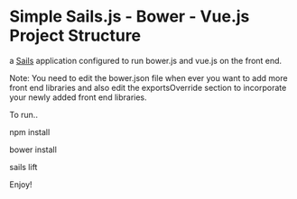 # Simple Sails.js - Bower - Vue.js Project Structure

a [Sails](http://sailsjs.org) application configured to run bower.js and vue.js on the front end.

Note: You need to edit the bower.json file when ever you want to add more front end libraries and also edit the exportsOverride section to incorporate your newly added front end libraries.

To run..

npm install

bower install

sails lift

Enjoy!
